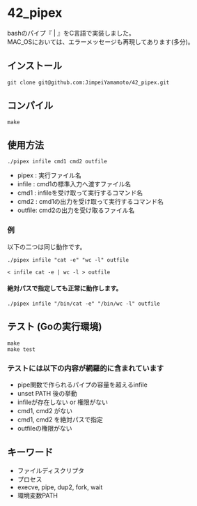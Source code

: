 # 42_pipex
bashのパイプ『 | 』をC言語で実装しました。  
MAC_OSにおいては、エラーメッセージも再現してあります(多分)。
  
## インストール
```
git clone git@github.com:JimpeiYamamoto/42_pipex.git
```
## コンパイル
```
make
```
## 使用方法
```
./pipex infile cmd1 cmd2 outfile
```
- pipex : 実行ファイル名
- infile : cmd1の標準入力へ渡すファイル名
- cmd1 : infileを受け取って実行するコマンド名
- cmd2 : cmd1の出力を受け取って実行するコマンド名
- outfile: cmd2の出力を受け取るファイル名
### 例
以下の二つは同じ動作です。
```
./pipex infile "cat -e" "wc -l" outfile
```
```
< infile cat -e | wc -l > outfile
```
#### 絶対パスで指定しても正常に動作します。
```
./pipex infile "/bin/cat -e" "/bin/wc -l" outfile
```
## テスト (Goの実行環境)
```
make 
make test
```
### テストには以下の内容が網羅的に含まれています
- pipe関数で作られるパイプの容量を超えるinfile
- unset PATH 後の挙動
- infileが存在しない or 権限がない
- cmd1, cmd2 がない
- cmd1, cmd2 を絶対パスで指定
- outfileの権限がない

## キーワード
- ファイルディスクリプタ
- プロセス
- execve, pipe, dup2, fork, wait
- 環境変数PATH